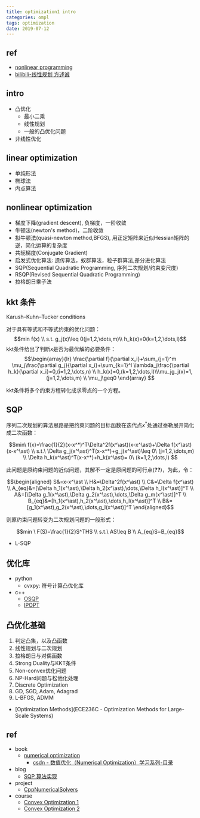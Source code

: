 ```yaml
---
title: optimization1 intro
categories: ompl
tags: optimization
date: 2019-07-12
---
```


## ref

- [nonlinear programming](http://ocw.nctu.edu.tw/course_detail.php?bgid=3&gid=0&nid=358)
- [bilibili-线性规划 方述诚](https://www.bilibili.com/video/av455050227/)


## intro

- 凸优化
    - 最小二乘
    - 线性规划
    - 一般的凸优化问题
- 非线性优化

## linear optimization

- 单纯形法
- 椭球法
- 内点算法

## nonlinear optimization

- 梯度下降(gradient descent), 负梯度，一阶收敛
- 牛顿法(newton's method)，二阶收敛
- 拟牛顿法(quasi-newton method,BFGS), 用正定矩阵来近似Hessian矩阵的逆，简化运算的复杂度
- 共轭梯度(Conjugate Gradient)
- 启发式优化算法: 遗传算法，蚁群算法，粒子群算法,差分进化算法
- SQP(Sequential Quadratic Programming, 序列二次规划/约束变尺度)
- RSQP(Revised Sequential Quadratic Programming)
- 拉格朗日乘子法

## kkt 条件

Karush–Kuhn–Tucker conditions

对于具有等式和不等式约束的优化问题：
$$min f(x) \\
s.t. g_j(x)\leq 0(j=1,2,\dots,m)\\
h_k(x)=0(k=1,2,\dots,l)$$
kkt条件给出了判断$x$是否为最优解的必要条件：
$$\begin{array}{lr}
\frac{\partial f}{\partial x_i}+\sum_{j=1}^m \mu_j\frac{\partial g_j}{\partial x_i}+\sum_{k=1}^l \lambda_j\frac{\partial h_k}{\partial x_i}=0,(i=1,2,\dots,n) \\ h_k(x)=0,(k=1,2,\dots,l)\\\mu_jg_j(x)=1,(j=1,2,\dots,m) \\ \mu_j\geq0
\end{array} $$

kkt条件将多个约束方程转化成求零点的一个方程。

## SQP

序列二次规划的算法思路是把约束问题的目标函数在迭代点$x^\ast$处通过泰勒展开简化成二次函数：

$$min\ f(x)=\frac{1}{2}(x-x^*)^T\Delta^2f(x^\ast)(x-x^\ast)+\Delta f(x^\ast)(x-x^\ast) \\
s.t.\ \Delta g_j(x^\ast)^T(x-x^*)+g_j(x^\ast)\leq 0\ (j=1,2,\dots,m) \\
\Delta h_k(x^\ast)^T(x-x^*)+h_k(x^\ast)= 0\ (k=1,2,\dots,l)
$$

此问题是原约束问题的近似问题，其解不一定是原问题的可行点(**??**)，为此，令：

$$\begin{aligned}
S&=x-x^\ast \\
H&=\Delta^2f(x^\ast) \\
C&=\Delta f(x^\ast)  \\
A_{eq}&=[\Delta h_1(x^\ast),\Delta h_2(x^\ast),\dots,\Delta h_l(x^\ast)]^T \\
A&=[\Delta g_1(x^\ast),\Delta g_2(x^\ast),\dots,\Delta g_m(x^\ast)]^T \\
B_{eq}&=[h_1(x^\ast),h_2(x^\ast),\dots,h_l(x^\ast)]^T \\
B&=[g_1(x^\ast),g_2(x^\ast),\dots,g_l(x^\ast)]^T 
\end{aligned}$$

则原约束问题转变为二次规划问题的一般形式：

$$min \ F(S)=\frac{1}{2}S^THS \\
s.t.\ AS\leq B \\
A_{eq}S=B_{eq}$$

- L-SQP

## 优化库

- python
    - cvxpy: 符号计算凸优化库
- c++
    - [OSQP](https://osqp.org/)
    - [IPOPT]()


## 凸优化基础

01. 判定凸集，以及凸函数
02. 线性规划与二次规划
03. 拉格朗日与对偶函数
04. Strong Duality与KKT条件
05. Non-convex优化问题
06. NP-Hard问题与松他化处理
07. Discrete Optimization
08. GD, SGD, Adam, Adagrad
09. L-BFGS, ADMM

- [Optimization Methods](ECE236C - Optimization Methods for Large-Scale Systems)

## ref

- book  
    - [numerical optimization]()
        - [csdn - 数值优化（Numerical Optimization）学习系列-目录](https://blog.csdn.net/fangqingan_java/article/details/48951191)
- blog
    - [SQP 算法实现](https://zhuanlan.zhihu.com/p/348666680)
- project
    - [CppNumericalSolvers](https://github.com/PatWie/CppNumericalSolvers)
- course
    - [Convex Optimization 1](https://web.stanford.edu/class/ee364a/lectures.html)
    - [Convex Optimization 2](https://web.stanford.edu/class/ee364b/lectures.html)



